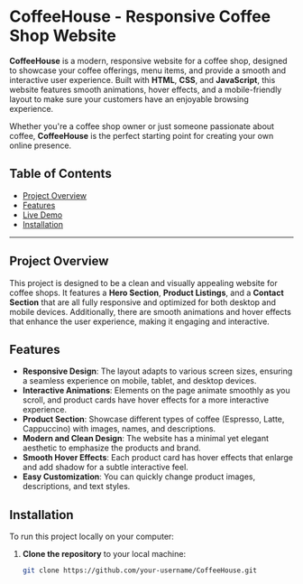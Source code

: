 # CoffeeHouse - Responsive Coffee Shop Website

**CoffeeHouse** is a modern, responsive website for a coffee shop, designed to showcase your coffee offerings, menu items, and provide a smooth and interactive user experience. Built with **HTML**, **CSS**, and **JavaScript**, this website features smooth animations, hover effects, and a mobile-friendly layout to make sure your customers have an enjoyable browsing experience.

Whether you're a coffee shop owner or just someone passionate about coffee, **CoffeeHouse** is the perfect starting point for creating your own online presence.

## Table of Contents

- [Project Overview](#project-overview)
- [Features](#features)
- [Live Demo](#live-demo)
- [Installation](#installation)

---

## Project Overview

This project is designed to be a clean and visually appealing website for coffee shops. It features a **Hero Section**, **Product Listings**, and a **Contact Section** that are all fully responsive and optimized for both desktop and mobile devices. Additionally, there are smooth animations and hover effects that enhance the user experience, making it engaging and interactive.

## Features

- **Responsive Design**: The layout adapts to various screen sizes, ensuring a seamless experience on mobile, tablet, and desktop devices.
- **Interactive Animations**: Elements on the page animate smoothly as you scroll, and product cards have hover effects for a more interactive experience.
- **Product Section**: Showcase different types of coffee (Espresso, Latte, Cappuccino) with images, names, and descriptions.
- **Modern and Clean Design**: The website has a minimal yet elegant aesthetic to emphasize the products and brand.
- **Smooth Hover Effects**: Each product card has hover effects that enlarge and add shadow for a subtle interactive feel.
- **Easy Customization**: You can quickly change product images, descriptions, and text styles.


## Installation

To run this project locally on your computer:

1. **Clone the repository** to your local machine:
   ```bash
   git clone https://github.com/your-username/CoffeeHouse.git
